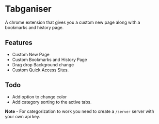 # Tabganiser

A chrome extension that gives you a custom new page along with a bookmarks and history page.

## Features

- Custom New Page
- Custom Bookmarks and History Page
- Drag drop Background change
- Custom Quick Access Sites.

## Todo

- Add option to change color
- Add category sorting to the active tabs. 

**Note** - For categorization to work you need to create a `/server` server with your own api key. 
